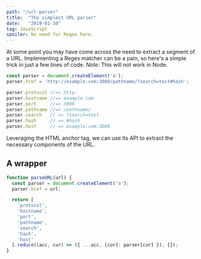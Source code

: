 ```yaml
---
path: "/url-parser"
title:  "The simplest URL parser"
date:   "2019-01-30"
tag: JavaScript
spoiler: No need for Regex here.
---
```


At some point you may have come across the need to extract a segment of a URL. Implementing a Regex matcher can be a pain,  so here's a simple trick in just a few lines of code. *Note:* This will not work in Node.

```js
const parser = document.createElement('a');
parser.href = 'http://example.com:3000/pathname/?search=test#hash';

parser.protocol //=> http:
parser.hostname //=> example.com
parser.port     //=> 3000
parser.pathname //=> /pathname/
parser.search   // => ?search=test
parser.hash     // => #hash
parser.host     // => example.com:3000
```

Leveraging the HTML anchor tag, we can use its API to extract the necessary components of the URL.

## A wrapper

```js
function parseURL(url) {
  const parser = document.createElement('a');
  parser.href = url;

  return [
    'protocol',
    'hostname',
    'port',
    'pathname',
    'search',
    'hash',
    'host'
  ].reduce((acc, cur) => ({ ...acc, [cur]: parser[cur] }), {});
}
```